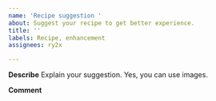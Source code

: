 ```yaml
---
name: 'Recipe suggestion '
about: Suggest your recipe to get better experience.
title: ''
labels: Recipe, enhancement
assignees: ry2x

---
```


**Describe**
Explain your suggestion.
Yes, you can use images.

**Comment**
